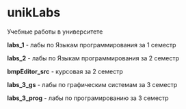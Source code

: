 # unikLabs
Учебные работы в университете

**labs_1** - лабы по Языкам программирования за 1 семестр

**labs_2** - лабы по Языкам программирования за 2 семестр

**bmpEditor_src** - курсовая за 2 семестр

**labs_3_gs** - лабы по графическим системам за 3 семестр

**labs_3_prog** - лабы по програмированию за 3 семестр